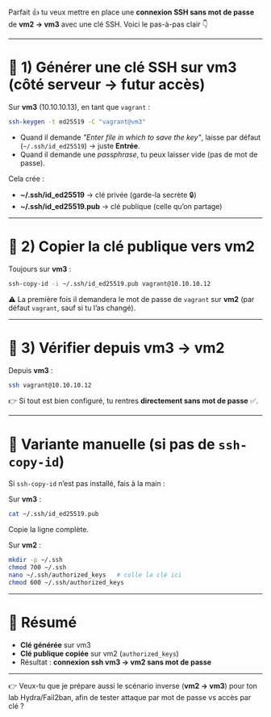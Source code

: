 Parfait 👍 tu veux mettre en place une **connexion SSH sans mot de passe** de **vm2 → vm3** avec une clé SSH.
Voici le pas-à-pas clair 👇

---

# 🔑 1) Générer une clé SSH sur **vm3** (côté serveur → futur accès)

Sur **vm3** (10.10.10.13), en tant que `vagrant` :

```bash
ssh-keygen -t ed25519 -C "vagrant@vm3"
```

* Quand il demande *"Enter file in which to save the key"*, laisse par défaut (`~/.ssh/id_ed25519`) → juste **Entrée**.
* Quand il demande une *passphrase*, tu peux laisser vide (pas de mot de passe).

Cela crée :

* **\~/.ssh/id\_ed25519** → clé privée (garde-la secrète 🔒)
* **\~/.ssh/id\_ed25519.pub** → clé publique (celle qu’on partage)

---

# 🔑 2) Copier la clé publique vers **vm2**

Toujours sur **vm3** :

```bash
ssh-copy-id -i ~/.ssh/id_ed25519.pub vagrant@10.10.10.12
```

⚠️ La première fois il demandera le mot de passe de `vagrant` sur **vm2** (par défaut `vagrant`, sauf si tu l’as changé).

---

# 🔑 3) Vérifier depuis **vm3 → vm2**

Depuis **vm3** :

```bash
ssh vagrant@10.10.10.12
```

👉 Si tout est bien configuré, tu rentres **directement sans mot de passe** ✅.

---

# 📌 Variante manuelle (si pas de `ssh-copy-id`)

Si `ssh-copy-id` n’est pas installé, fais à la main :

Sur **vm3** :

```bash
cat ~/.ssh/id_ed25519.pub
```

Copie la ligne complète.

Sur **vm2** :

```bash
mkdir -p ~/.ssh
chmod 700 ~/.ssh
nano ~/.ssh/authorized_keys   # colle la clé ici
chmod 600 ~/.ssh/authorized_keys
```

---

# 🔄 Résumé

* **Clé générée** sur vm3
* **Clé publique copiée** sur vm2 (`authorized_keys`)
* Résultat : **connexion ssh vm3 → vm2 sans mot de passe**

---

👉 Veux-tu que je prépare aussi le scénario inverse (**vm2 → vm3**) pour ton lab Hydra/Fail2ban, afin de tester attaque par mot de passe vs accès par clé ?
